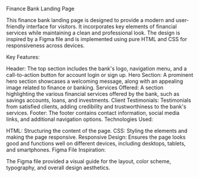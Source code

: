 Finance Bank Landing Page

This finance bank landing page is designed to provide a modern and user-friendly interface for visitors. It incorporates key elements of financial services while maintaining a clean and professional look. The design is inspired by a Figma file and is implemented using pure HTML and CSS for responsiveness across devices.

Key Features:

Header: The top section includes the bank's logo, navigation menu, and a call-to-action button for account login or sign up.
Hero Section: A prominent hero section showcases a welcoming message, along with an appealing image related to finance or banking.
Services Offered: A section highlighting the various financial services offered by the bank, such as savings accounts, loans, and investments.
Client Testimonials: Testimonials from satisfied clients, adding credibility and trustworthiness to the bank's services.
Footer: The footer contains contact information, social media links, and additional navigation options.
Technologies Used:

HTML: Structuring the content of the page.
CSS: Styling the elements and making the page responsive.
Responsive Design: Ensures the page looks good and functions well on different devices, including desktops, tablets, and smartphones.
Figma File Inspiration:

The Figma file provided a visual guide for the layout, color scheme, typography, and overall design aesthetics.
